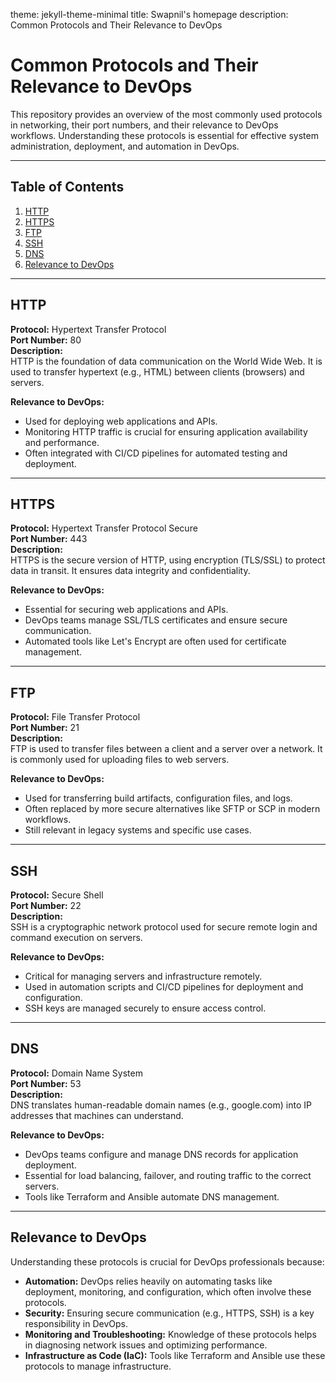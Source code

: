 theme: jekyll-theme-minimal
title: Swapnil's homepage
description: Common Protocols and Their Relevance to DevOps


# Common Protocols and Their Relevance to DevOps

This repository provides an overview of the most commonly used protocols in networking, their port numbers, and their relevance to DevOps workflows. Understanding these protocols is essential for effective system administration, deployment, and automation in DevOps.

---

## Table of Contents
1. [HTTP](#http)
2. [HTTPS](#https)
3. [FTP](#ftp)
4. [SSH](#ssh)
5. [DNS](#dns)
6. [Relevance to DevOps](#relevance-to-devops)

---

## HTTP
**Protocol:** Hypertext Transfer Protocol  
**Port Number:** 80  
**Description:**  
HTTP is the foundation of data communication on the World Wide Web. It is used to transfer hypertext (e.g., HTML) between clients (browsers) and servers.  

**Relevance to DevOps:**  
- Used for deploying web applications and APIs.  
- Monitoring HTTP traffic is crucial for ensuring application availability and performance.  
- Often integrated with CI/CD pipelines for automated testing and deployment.

---

## HTTPS
**Protocol:** Hypertext Transfer Protocol Secure  
**Port Number:** 443  
**Description:**  
HTTPS is the secure version of HTTP, using encryption (TLS/SSL) to protect data in transit. It ensures data integrity and confidentiality.  

**Relevance to DevOps:**  
- Essential for securing web applications and APIs.  
- DevOps teams manage SSL/TLS certificates and ensure secure communication.  
- Automated tools like Let's Encrypt are often used for certificate management.

---

## FTP
**Protocol:** File Transfer Protocol  
**Port Number:** 21  
**Description:**  
FTP is used to transfer files between a client and a server over a network. It is commonly used for uploading files to web servers.  

**Relevance to DevOps:**  
- Used for transferring build artifacts, configuration files, and logs.  
- Often replaced by more secure alternatives like SFTP or SCP in modern workflows.  
- Still relevant in legacy systems and specific use cases.

---

## SSH
**Protocol:** Secure Shell  
**Port Number:** 22  
**Description:**  
SSH is a cryptographic network protocol used for secure remote login and command execution on servers.  

**Relevance to DevOps:**  
- Critical for managing servers and infrastructure remotely.  
- Used in automation scripts and CI/CD pipelines for deployment and configuration.  
- SSH keys are managed securely to ensure access control.

---

## DNS
**Protocol:** Domain Name System  
**Port Number:** 53  
**Description:**  
DNS translates human-readable domain names (e.g., google.com) into IP addresses that machines can understand.  

**Relevance to DevOps:**  
- DevOps teams configure and manage DNS records for application deployment.  
- Essential for load balancing, failover, and routing traffic to the correct servers.  
- Tools like Terraform and Ansible automate DNS management.

---

## Relevance to DevOps
Understanding these protocols is crucial for DevOps professionals because:  
- **Automation:** DevOps relies heavily on automating tasks like deployment, monitoring, and configuration, which often involve these protocols.  
- **Security:** Ensuring secure communication (e.g., HTTPS, SSH) is a key responsibility in DevOps.  
- **Monitoring and Troubleshooting:** Knowledge of these protocols helps in diagnosing network issues and optimizing performance.  
- **Infrastructure as Code (IaC):** Tools like Terraform and Ansible use these protocols to manage infrastructure.  







